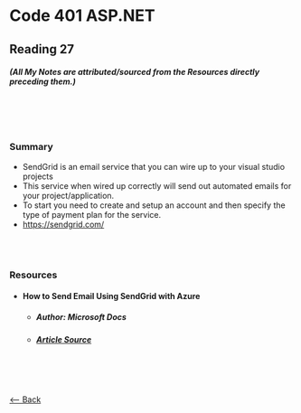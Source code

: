 # Code 401 ASP.NET
## Reading 27
##### (All My Notes are attributed/sourced from the Resources directly preceding them.)

<br>
<br>
<br>

### Summary
* SendGrid is an email service that you can wire up to your visual studio projects
* This service when wired up correctly will send out automated emails for your project/application.
* To start you need to create and setup an account and then specify the type of payment plan for the service.
* https://sendgrid.com/

<br>
<br>

### Resources
* #### __How to Send Email Using SendGrid with Azure__
  * ##### Author:  Microsoft Docs
  * ##### [Article Source](https://docs.microsoft.com/en-us/azure/sendgrid-dotnet-how-to-send-email)

<br>
<br>
<br>

[<-- Back](../README.md)
